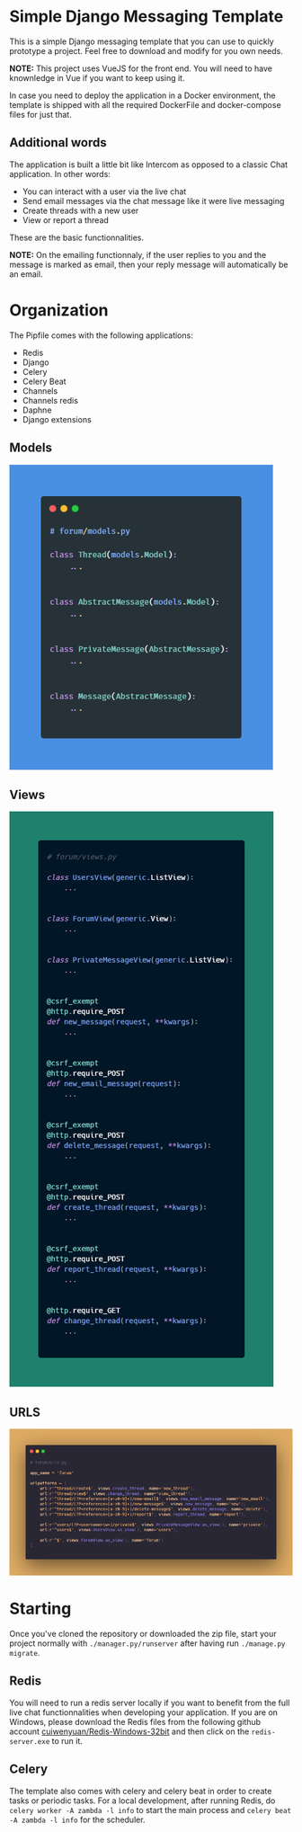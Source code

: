 # Simple Django Messaging Template

This is a simple Django messaging template that you can use to quickly prototype a project. Feel free to download and modify for you own needs.

__NOTE:__ This project uses VueJS for the front end. You will need to have knownledge in Vue if you want to keep using it.

In case you need to deploy the application in a Docker environment, the template is shipped with all the required DockerFile and docker-compose files for just that.

## Additional words

The application is built a little bit like Intercom as opposed to a classic Chat application. In other words:

* You can interact with a user via the live chat
* Send email messages via the chat message like it were live messaging
* Create threads with a new user
* View or report a thread

These are the basic functionnalities.

__NOTE:__ On the emailing functionnaly, if the user replies to you and the message is marked as email, then your reply message will automatically be an email.

# Organization

The Pipfile comes with the following applications:

* Redis
* Django
* Celery
* Celery Beat
* Channels
* Channels redis
* Daphne
* Django extensions

## Models

![Test Image 4](./assets/models1.png)

## Views

![Test Image 4](./assets/views.png)

## URLS

![Test Image 4](./assets/urls.png)


# Starting

Once you've cloned the repository or downloaded the zip file, start your project normally with `./manager.py/runserver` after having run `./manage.py migrate`.

## Redis

You will need to run a redis server locally if you want to benefit from the full live chat functionnalities when developing your application. If you are on Windows, please download the Redis files from the following github account [cuiwenyuan/Redis-Windows-32bit](https://github.com/cuiwenyuan/Redis-Windows-32bit) and then click on the `redis-server.exe` to run it.

## Celery

The template also comes with celery and celery beat in order to create tasks or periodic tasks. For a local development, after running Redis, do `celery worker -A zambda -l info` to start the main process and `celery beat -A zambda -l info` for the scheduler.
